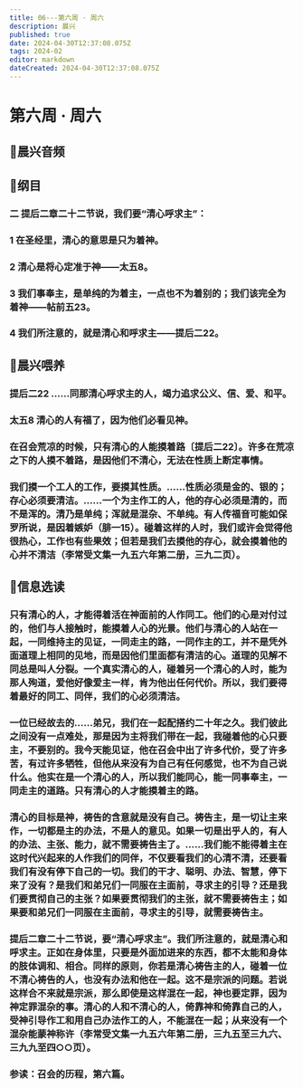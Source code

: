 ```yaml
---
title: 06---第六周 · 周六
description: 晨兴
published: true
date: 2024-04-30T12:37:08.075Z
tags: 2024-02
editor: markdown
dateCreated: 2024-04-30T12:37:08.075Z
---
```


# 第六周 · 周六
## 🎵晨兴音频

## 📖纲目

### 二 提后二章二十二节说，我们要“清心呼求主”：

### 1   在圣经里，清心的意思是只为着神。

### 2   清心是将心定准于神——太五8。

### 3   我们事奉主，是单纯的为着主，一点也不为着别的；我们该完全为着神——帖前五23。

### 4   我们所注意的，就是清心和呼求主——提后二22。

## 📖晨兴喂养

### **提后二22**    **……同那清心呼求主的人，竭力追求公义、信、爱、和平。**

### **太五8**    **清心的人有福了，因为他们必看见神。**

### 在召会荒凉的时候，只有清心的人能摸着路〔提后二22〕。许多在荒凉之下的人摸不着路，是因他们不清心，无法在性质上断定事情。

### 我们摸一个工人的工作，要摸其性质。……性质必须是金的、银的；存心必须要清洁。……一个为主作工的人，他的存心必须是清的，而不是浑的。清乃是单纯；浑就是混杂、不单纯。有人传福音可能如保罗所说，是因着嫉妒（腓一15）。碰着这样的人时，我们或许会觉得他很热心，工作也有些果效；但若是我们去摸他的存心，就会摸着他的心并不清洁（李常受文集一九五六年第二册，三九二页）。

## 📖信息选读

### 只有清心的人，才能得着活在神面前的人作同工。他们的心是对付过的，他们与人接触时，能摸着人心的光景。他们与清心的人站在一起，一同维持主的见证，一同走主的路，一同作主的工，并不是凭外面道理上相同的见地，而是因他们里面都有清洁的心。道理的见解不同总是叫人分裂。一个真实清心的人，碰着另一个清心的人时，能为那人殉道，爱他好像爱主一样，肯为他出任何代价。所以，我们要得着最好的同工、同伴，我们的心必须清洁。

### 一位已经故去的……弟兄，我们在一起配搭约二十年之久。我们彼此之间没有一点难处，那是因为主将我们带在一起，我碰着他的心只要主，不要别的。我今天能见证，他在召会中出了许多代价，受了许多苦，有过许多牺牲，但他从来没有为自己有任何感觉，也不为自己说什么。他实在是一个清心的人，所以我们能同心，能一同事奉主，一同走主的道路。只有清心的人才能摸着主的路。

### 清心的目标是神，祷告的含意就是没有自己。祷告主，是一切让主来作，一切都是主的办法，不是人的意见。如果一切是出乎人的，有人的办法、主张、能力，就不需要祷告主了。……我们能不能得着主在这时代兴起来的人作我们的同伴，不仅要看我们的心清不清，还要看我们有没有停下自己的一切。我们的干才、聪明、办法、智慧，停下来了没有？是我们和弟兄们一同服在主面前，寻求主的引导？还是我们要贯彻自己的主张？如果要贯彻我们的主张，就不需要祷告主；如果要和弟兄们一同服在主面前，寻求主的引导，就需要祷告主。

### 提后二章二十二节说，要“清心呼求主”。我们所注意的，就是清心和呼求主。正如在身体里，只要是外面加进来的东西，都不太能和身体的肢体调和、相合。同样的原则，你若是清心祷告主的人，碰着一位不清心祷告的人，也没有办法和他在一起。这不是宗派的问题。若说这样合不来就是宗派，那么即使是这样混在一起，神也要定罪，因为神定罪混杂的事。清心的人和不清心的人，倚靠神和倚靠自己的人，受神引导作工和用自己办法作工的人，不能混在一起；从来没有一个混杂能蒙神称许（李常受文集一九五六年第二册，三九五至三九六、三九九至四○○页）。

### 参读：召会的历程，第六篇。
<!-- Google tag (gtag.js) -->
<script async src="https://www.googletagmanager.com/gtag/js?id=G-1P8709Z16T"></script>
<script>
  window.dataLayer = window.dataLayer || [];
  function gtag(){dataLayer.push(arguments);}
  gtag('js', new Date());

  gtag('config', 'G-1P8709Z16T');
</script>